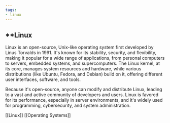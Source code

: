 ```yaml
---
tags:
- linux
---
```


## **Linux

Linux is an open-source, Unix-like operating system first developed by Linus Torvalds in 1991. It's known for its stability, security, and flexibility, making it popular for a wide range of applications, from personal computers to servers, embedded systems, and supercomputers. The Linux kernel, at its core, manages system resources and hardware, while various distributions (like Ubuntu, Fedora, and Debian) build on it, offering different user interfaces, software, and tools.

Because it's open-source, anyone can modify and distribute Linux, leading to a vast and active community of developers and users. Linux is favored for its performance, especially in server environments, and it's widely used for programming, cybersecurity, and system administration.

[[Linux]]  [[Operating Systems]]